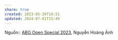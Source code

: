 ```yaml
---
share: true
created: 2023-05-26T14:51
updated: 2024-07-01T15:49
---
```

Nguồn:: [ABG Open Special 2023](ABG%20Open%20Special%202023.md), Nguyễn Hoàng Ánh

